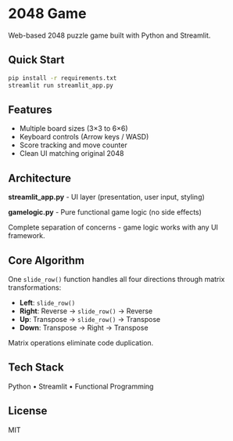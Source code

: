 # 2048 Game

Web-based 2048 puzzle game built with Python and Streamlit.

## Quick Start
```bash
pip install -r requirements.txt
streamlit run streamlit_app.py
```

## Features

- Multiple board sizes (3×3 to 6×6)
- Keyboard controls (Arrow keys / WASD)
- Score tracking and move counter
- Clean UI matching original 2048

## Architecture

**streamlit_app.py** - UI layer (presentation, user input, styling)

**gamelogic.py** - Pure functional game logic (no side effects)

Complete separation of concerns - game logic works with any UI framework.

## Core Algorithm

One `slide_row()` function handles all four directions through matrix transformations:

- **Left**: `slide_row()`
- **Right**: Reverse → `slide_row()` → Reverse  
- **Up**: Transpose → `slide_row()` → Transpose
- **Down**: Transpose → Right → Transpose

Matrix operations eliminate code duplication.

## Tech Stack

Python • Streamlit • Functional Programming

## License

MIT